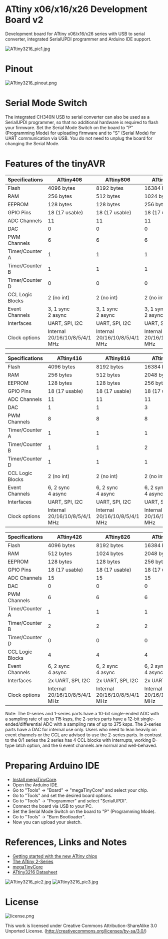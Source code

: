 # ATtiny x06/x16/x26 Development Board v2
Development board for ATtiny x06/x16/x26 series with USB to serial converter, integrated SerialUPDI programmer and Arduino IDE support.

![ATtiny3216_pic1.jpg](https://raw.githubusercontent.com/wagiminator/AVR-Development-Boards/master/ATtiny3216_DevBoard_v2/documentation/ATtiny3216_DevBoard_v2_pic1.jpg)

# Pinout
![ATtiny3216_pinout.png](https://raw.githubusercontent.com/wagiminator/AVR-Development-Boards/master/ATtiny3216_DevBoard_v2/documentation/ATtiny3216_DevBoard_v2_pinout.png)

# Serial Mode Switch
The integrated CH340N USB to serial converter can also be used as a SerialUPDI programmer, so that no additional hardware is required to flash your firmware. Set the Serial Mode Switch on the board to "P" (Programming Mode) for uploading firmware and to "S" (Serial Mode) for UART communication via USB. You do not need to unplug the board for changing the Serial Mode.

# Features of the tinyAVR

 Specifications |   ATtiny406   |   ATtiny806   |  ATtiny1606
----------------|---------------|---------------|--------------
Flash           |    4096 bytes |    8192 bytes |   16384 bytes
RAM             |     256 bytes |     512 bytes |    1024 bytes
EEPROM          |     128 bytes |     128 bytes |     256 bytes
GPIO Pins       | 18 (17 usable)| 18 (17 usable)| 18 (17 usable)
ADC Channels    | 11 | 11 | 11
DAC             |  0 |  0 |  0
PWM Channels    |  6 |  6 |  6
Timer/Counter A |  1 |  1 |  1
Timer/Counter B |  1 |  1 |  1
Timer/Counter D |  0 |  0 |  0
CCL Logic Blocks | 2 (no int) | 2 (no int) | 2 (no int) | 2 (no int)
Event Channels   | 3, 1 sync<br/> 2 async | 3, 1 sync<br/> 2 async  | 3, 1 sync<br/> 2 async | 3, 1 sync<br/> 2 async
Interfaces | UART, SPI, I2C | UART, SPI, I2C | UART, SPI, I2C | UART, SPI, I2C
Clock options | Internal 20/16/10/8/5/4/1 MHz | Internal 20/16/10/8/5/4/1 MHz | Internal 20/16/10/8/5/4/1 MHz

 Specifications |   ATtiny416   |   ATtiny816   |  ATtiny1616   |   ATtiny3216
----------------|---------------|---------------|---------------|----------------
Flash           |    4096 bytes |    8192 bytes |   16384 bytes |   32768 bytes
RAM             |     256 bytes |     512 bytes |    2048 bytes |    2048 bytes
EEPROM          |     128 bytes |     128 bytes |     256 bytes |     256 bytes
GPIO Pins       | 18 (17 usable)| 18 (17 usable)| 18 (17 usable)| 18 (17 usable)
ADC Channels    | 11 | 11 | 11 | 11
DAC             |  1 |  1 |  3 |  3
PWM Channels    |  8 |  8 |  8 |  8
Timer/Counter A |  1 |  1 |  1 |  1
Timer/Counter B |  1 |  1 |  2 |  2
Timer/Counter D |  1 |  1 |  1 |  1
CCL Logic Blocks|  2 (no int) |  2 (no int) |      2 (no int) |  2 (no int)
Event Channels  | 6, 2 sync<br/> 4 async | 6, 2 sync<br/> 4 async | 6, 2 sync<br/> 4 async | 6, 2 sync<br/> 4 async |
Interfaces | UART, SPI, I2C | UART, SPI, I2C | UART, SPI, I2C | UART, SPI, I2C
Clock options | Internal 20/16/10/8/5/4/1 MHz | Internal 20/16/10/8/5/4/1 MHz | Internal 20/16/10/8/5/4/1 MHz | Internal 20/16/10/8/5/4/1 MHz

 Specifications |    ATtiny426   |   ATtiny826   |   ATtiny1626  |  ATtiny3226   
----------------|----------------|---------------|---------------|---------------
Flash           |     4096 bytes |    8192 bytes |   16384 bytes |   32768 bytes 
RAM             |      512 bytes |    1024 bytes |    2048 bytes |    3072 bytes 
EEPROM          |      128 bytes |     128 bytes |     256 bytes |     256 bytes 
GPIO Pins       | 18 (17 usable) | 18 (17 usable)| 18 (17 usable)| 18 (17 usable)
ADC Channels    | 15 | 15 | 15 | 15
DAC             |  0 |  0 |  0 |  0
PWM Channels    |  6 |  6 |  6 |  6
Timer/Counter A |  1 |  1 |  1 |  1
Timer/Counter B |  2 |  2 |  2 |  2
Timer/Counter D |  0 |  0 |  0 |  0
CCL Logic Blocks|  4 |  4 |  4 |  4
Event Channels  | 6, 2 sync<br/> 4 async | 6, 2 sync<br/> 4 async | 6, 2 sync<br/> 4 async | 6, 2 sync<br/> 4 async |
Interfaces | 2x UART, SPI, I2C | 2x UART, SPI, I2C | 2x UART, SPI, I2C | 2x UART, SPI, I2C
Clock options | Internal 20/16/10/8/5/4/1 MHz | Internal 20/16/10/8/5/4/1 MHz | Internal 20/16/10/8/5/4/1 MHz | Internal 20/16/10/8/5/4/1 MHz

Note: The 0-series and 1-series parts have a 10-bit single-ended ADC with a sampling rate of up to 115 ksps, the 2-series parts have a 12-bit single-ended/differential ADC with a sampling rate of up to 375 ksps. The 2-series parts have a DAC for internal use only.
Users who need to lean heavily on event channels or the CCL are advised to use the 2-series parts. In contrast to the 0/1 series the 2 series has 4 CCL blocks with interrupts, working D-type latch option, and the 6 event channels are normal and well-behaved.

# Preparing Arduino IDE
- [Install megaTinyCore](https://github.com/SpenceKonde/megaTinyCore/blob/master/Installation.md).
- Open the Arduino IDE.
- Go to "Tools" -> "Board" -> "megaTinyCore" and select your chip.
- Go to "Tools" and set the desired board options.
- Go to "Tools" -> "Programmer" and select "SerialUPDI".
- Connect the board via USB to your PC.
- Set the Serial Mode Switch on the board to "P" (Programming Mode).
- Go to "Tools" -> "Burn Bootloader".
- Now you can upload your sketch.

# References, Links and Notes
- [Getting started with the new ATtiny chips](http://www.technoblogy.com/show?2OCH)
- [The ATtiny 2-Series](http://www.technoblogy.com/show?3UKF)
- [megaTinyCore](https://github.com/SpenceKonde/megaTinyCore)
- [ATtiny3216 Datasheet](https://ww1.microchip.com/downloads/aemDocuments/documents/MCU08/ProductDocuments/DataSheets/ATtiny3216-17-DataSheet-DS40002205A.pdf)

![ATtiny3216_pic2.jpg](https://raw.githubusercontent.com/wagiminator/AVR-Development-Boards/master/ATtiny3216_DevBoard_v2/documentation/ATtiny3216_DevBoard_v2_pic2.jpg)
![ATtiny3216_pic3.jpg](https://raw.githubusercontent.com/wagiminator/AVR-Development-Boards/master/ATtiny3216_DevBoard_v2/documentation/ATtiny3216_DevBoard_v2_pic3.jpg)

# License

![license.png](https://i.creativecommons.org/l/by-sa/3.0/88x31.png)

This work is licensed under Creative Commons Attribution-ShareAlike 3.0 Unported License. 
(http://creativecommons.org/licenses/by-sa/3.0/)
